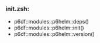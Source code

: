 ### init.zsh:
- p6df::modules::p6helm::deps()
- p6df::modules::p6helm::init()
- p6df::modules::p6helm::version()

